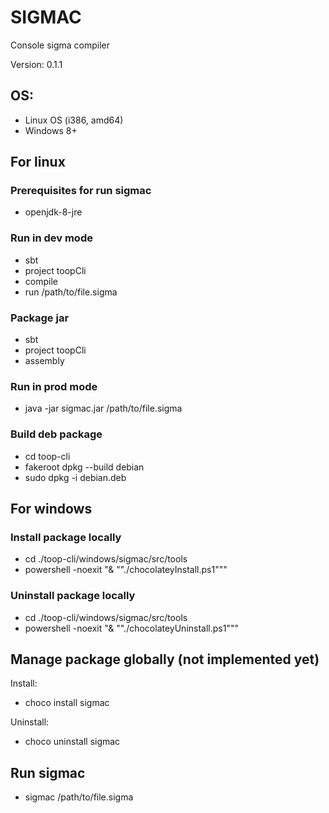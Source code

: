 
# SIGMAC

Console sigma compiler

Version: 0.1.1

## OS:

* Linux OS (i386, amd64)
* Windows 8+

## For linux

### Prerequisites for run sigmac 

* openjdk-8-jre

### Run in dev mode

* sbt
* project toopCli
* compile
* run /path/to/file.sigma

### Package jar

* sbt
* project toopCli
* assembly

### Run in prod mode

* java -jar sigmac.jar /path/to/file.sigma

### Build deb package

* cd toop-cli
* fakeroot dpkg --build debian
* sudo dpkg -i debian.deb

## For windows

### Install package locally

* cd ./toop-cli/windows/sigmac/src/tools
* powershell -noexit "& ""./chocolateyInstall.ps1"""

### Uninstall package locally

* cd ./toop-cli/windows/sigmac/src/tools
* powershell -noexit "& ""./chocolateyUninstall.ps1"""

## Manage package globally (not implemented yet)

Install:
* choco install sigmac

Uninstall:
* choco uninstall sigmac

## Run sigmac

* sigmac /path/to/file.sigma
